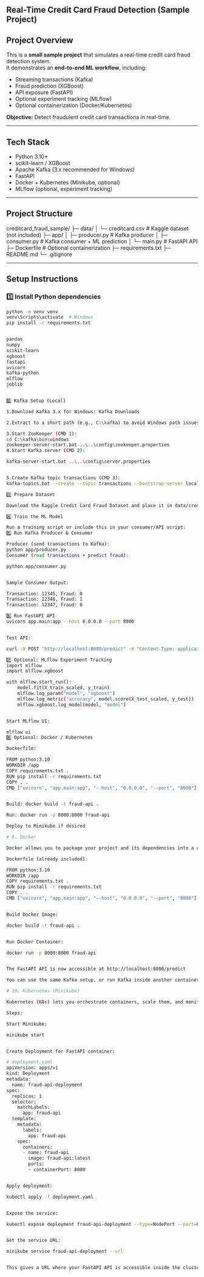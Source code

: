 ## Real-Time Credit Card Fraud Detection (Sample Project)

## Project Overview
This is a **small sample project** that simulates a real-time credit card fraud detection system.  
It demonstrates an **end-to-end ML workflow**, including:

- Streaming transactions (Kafka)
- Fraud prediction (XGBoost)
- API exposure (FastAPI)
- Optional experiment tracking (MLflow)
- Optional containerization (Docker/Kubernetes)

**Objective:** Detect fraudulent credit card transactions in real-time.

---

## Tech Stack

- Python 3.10+
- scikit-learn / XGBoost
- Apache Kafka (3.x recommended for Windows)
- FastAPI
- Docker + Kubernetes (Minikube, optional)
- MLflow (optional, experiment tracking)

---

## Project Structure

creditcard_fraud_sample/
├─ data/
│ └─ creditcard.csv # Kaggle dataset (not included)
├─ app/
│ ├─ producer.py # Kafka producer
│ ├─ consumer.py # Kafka consumer + ML prediction
│ └─ main.py # FastAPI API
├─ Dockerfile # Optional containerization
├─ requirements.txt
├─ README.md
└─ .gitignore


---

## Setup Instructions

### 1️⃣ Install Python dependencies

```bash
python -m venv venv
venv\Scripts\activate  # Windows
pip install -r requirements.txt


pandas
numpy
scikit-learn
xgboost
fastapi
uvicorn
kafka-python
mlflow
joblib


2️⃣ Kafka Setup (Local)

1.Download Kafka 3.x for Windows: Kafka Downloads

2.Extract to a short path (e.g., C:\kafka) to avoid Windows path issues

3.Start ZooKeeper (CMD 1):
cd C:\kafka\bin\windows
zookeeper-server-start.bat ..\..\config\zookeeper.properties
4.Start Kafka server (CMD 2):

kafka-server-start.bat ..\..\config\server.properties


5.Create Kafka topic transactions (CMD 3):
kafka-topics.bat --create --topic transactions --bootstrap-server localhost:9092 --partitions 1 --replication-factor 1

3️⃣ Prepare Dataset

Download the Kaggle Credit Card Fraud Dataset and place it in data/creditcard.csv.

4️⃣ Train the ML Model

Run a training script or include this in your consumer/API script:
5️⃣ Run Kafka Producer & Consumer

Producer (send transactions to Kafka):
python app/producer.py
Consumer (read transactions + predict fraud):

python app/consumer.py


Sample Consumer Output:

Transaction: 12345, Fraud: 0
Transaction: 12346, Fraud: 1
Transaction: 12347, Fraud: 0

6️⃣ Run FastAPI API
uvicorn app.main:app --host 0.0.0.0 --port 8000


Test API:

curl -X POST "http://localhost:8000/predict" -H "Content-Type: application/json" -d '{"V1":0.1,"V2":0.2,"Amount":100,...}'

7️⃣ Optional: MLflow Experiment Tracking
import mlflow
import mlflow.xgboost

with mlflow.start_run():
    model.fit(X_train_scaled, y_train)
    mlflow.log_param("model", "xgboost")
    mlflow.log_metric("accuracy", model.score(X_test_scaled, y_test))
    mlflow.xgboost.log_model(model, "model")


Start MLflow UI:

mlflow ui
8️⃣ Optional: Docker / Kubernetes

Dockerfile:

FROM python:3.10
WORKDIR /app
COPY requirements.txt .
RUN pip install -r requirements.txt
COPY . .
CMD ["uvicorn", "app.main:app", "--host", "0.0.0.0", "--port", "8000"]


Build: docker build -t fraud-api .

Run: docker run -p 8000:8000 fraud-api

Deploy to Minikube if desired

# 9. Docker

Docker allows you to package your project and its dependencies into a container, so it runs anywhere consistently.

Dockerfile (already included):

FROM python:3.10
WORKDIR /app
COPY requirements.txt .
RUN pip install -r requirements.txt
COPY . .
CMD ["uvicorn", "app.main:app", "--host", "0.0.0.0", "--port", "8000"]


Build Docker Image:

docker build -t fraud-api .


Run Docker Container:

docker run -p 8000:8000 fraud-api


The FastAPI API is now accessible at http://localhost:8000/predict

You can use the same Kafka setup, or run Kafka inside another container for full isolation.

# 10. Kubernetes (Minikube)

Kubernetes (K8s) lets you orchestrate containers, scale them, and monitor their health. For local testing, Minikube is perfect.

Steps:

Start Minikube:

minikube start


Create Deployment for FastAPI container:

# deployment.yaml
apiVersion: apps/v1
kind: Deployment
metadata:
  name: fraud-api-deployment
spec:
  replicas: 1
  selector:
    matchLabels:
      app: fraud-api
  template:
    metadata:
      labels:
        app: fraud-api
    spec:
      containers:
      - name: fraud-api
        image: fraud-api:latest
        ports:
        - containerPort: 8000


Apply deployment:

kubectl apply -f deployment.yaml


Expose the service:

kubectl expose deployment fraud-api-deployment --type=NodePort --port=8000


Get the service URL:

minikube service fraud-api-deployment --url


This gives a URL where your FastAPI API is accessible inside the cluster.